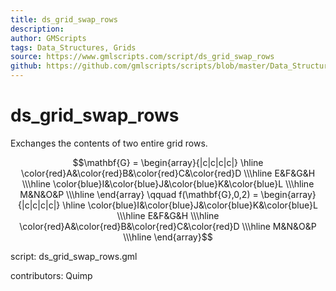 ```yaml
---
title: ds_grid_swap_rows
description: 
author: GMScripts
tags: Data_Structures, Grids
source: https://www.gmlscripts.com/script/ds_grid_swap_rows
github: https://github.com/gmlscripts/scripts/blob/master/Data_Structures/Grids/ds_grid_swap_rows.gml
---
```


ds_grid_swap_rows
=================

Exchanges the contents of two entire grid rows.

$$\mathbf{G} = \begin{array}{|c|c|c|c|}
\hline \color{red}A&\color{red}B&\color{red}C&\color{red}D
\\\hline E&F&G&H
\\\hline \color{blue}I&\color{blue}J&\color{blue}K&\color{blue}L
\\\hline M&N&O&P
\\\hline \end{array}
\qquad
f(\mathbf{G},0,2) = \begin{array}{|c|c|c|c|}
\hline \color{blue}I&\color{blue}J&\color{blue}K&\color{blue}L
\\\hline E&F&G&H
\\\hline \color{red}A&\color{red}B&\color{red}C&\color{red}D
\\\hline M&N&O&P
\\\hline \end{array}$$

script: ds_grid_swap_rows.gml

contributors: Quimp
